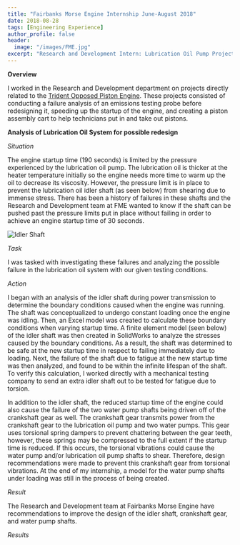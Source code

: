 ```yaml
---
title: "Fairbanks Morse Engine Internship June-August 2018"
date: 2018-08-28
tags: [Engineering Experience]
author_profile: false
header:
  image: "/images/FME.jpg"
excerpt: "Research and Development Intern: Lubrication Oil Pump Project"
---
```

**Overview**

I worked in the Research and Development department on projects directly related to the [Trident Opposed Piston Engine](https://www.fairbanksmorse.com/trident-op). These projects consisted of conducting a failure analysis of an emissions testing probe before redesigning it, speeding up the startup of the engine, and creating a piston assembly cart to help technicians put in and take out pistons.

**Analysis of Lubrication Oil System for possible redesign**

*Situation*

The engine startup time (190 seconds) is limited by the pressure experienced by the lubrication oil pump. The lubrication oil is thicker at the heater temperature initially so the engine needs more time to warm up the oil to decrease its viscosity. However, the pressure limit is in place to prevent the lubrication oil idler shaft (as seen below) from shearing due to immense stress. There has been a history of failures in these shafts and the Research and Development team at FME wanted to know if the shaft can be pushed past the pressure limits put in place without failing in order to achieve an engine startup time of 30 seconds.

<img src="{{ site.url }}{{ site.baseurl }}/images/Shaft.png" alt="Idler Shaft">

*Task*

 I was tasked with investigating these failures and analyzing the possible failure in the lubrication oil system with our given testing conditions.

*Action*

I began with an analysis of the idler shaft during power transmission to determine the boundary conditions caused when the engine was running. The shaft was conceptualized to undergo constant loading once the engine was idling. Then, an Excel model was created to calculate these boundary conditions when varying startup time. A finite element model (seen below) of the idler shaft was then created in SolidWorks to analyze the stresses caused by the boundary conditions. As a result, the shaft was determined to be safe at the new startup time in respect to failing immediately due to loading. Next, the failure of the shaft due to fatigue at the new startup time was then analyzed, and found to be within the infinite lifespan of the shaft. To verify this calculation, I worked directly with a mechanical testing company to send an extra idler shaft out to be tested for fatigue due to torsion.

In addition to the idler shaft, the reduced startup time of the engine could also cause the failure of the two water pump shafts being driven off of the crankshaft gear as well. The crankshaft gear transmits power from the crankshaft gear to the lubrication oil pump and two water pumps. This gear uses torsional spring dampers to prevent chattering between the gear teeth, however, these springs may be compressed to the full extent if the startup time is reduced. If this occurs, the torsional vibrations could cause the water pump and/or lubrication oil pump shafts to shear. Therefore, design recommendations were made to prevent this crankshaft gear from torsional vibrations. At the end of my internship, a model for the water pump shafts under loading was still in the process of being created.

*Result*

The Research and Development team at Fairbanks Morse Engine have recommendations to improve the design of the idler shaft, crankshaft gear, and water pump shafts. 



*Results*
